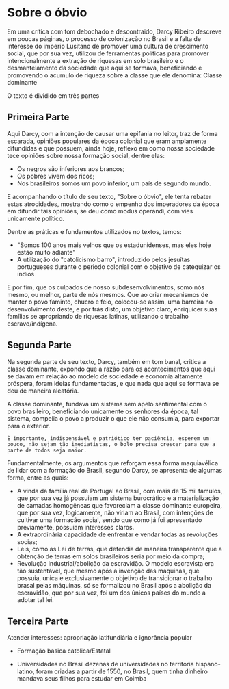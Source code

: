 # Sobre o óbvio

Em uma crítica com tom debochado e descontraido, Darcy Ribeiro descreve em poucas páginas, o processo de colonização no Brasil e a falta de interesse do imperio Lusitano de promover uma cultura de crescimento social, que por sua vez, utilizou de ferramentas políticas para promover intencionalmente a extração de riquesas em solo brasileiro e o desmantelamento da sociedade que aqui se formava, beneficiando e promovendo o acumulo de riqueza sobre a classe que ele denomina: Classe dominante

O texto é dividido em três partes

## Primeira Parte

Aqui Darcy, com a intenção de causar uma epifania no leitor, traz de forma escarada, opiniões populares da época colonial que eram amplamente difundidas e que possuem, ainda hoje, reflexo em como nossa sociedade tece opiniões sobre nossa formação social, dentre elas:

- Os negros são inferiores aos brancos;
- Os pobres vivem dos ricos;
- Nos brasileiros somos um povo inferior, um país de segundo mundo.

E acompanhando o título de seu texto, "Sobre o óbvio", ele tenta rebater estas atrocidades, mostrando como o empenho dos imperadores da época em difundir tais opiniões, se deu como modus operandi, com vies unicamente político.

Dentre as práticas e fundamentos utilizados no textos, temos:

- "Somos 100 anos mais velhos que os estadunidenses, mas eles hoje estão muito adiante"
- A utilização do "catolicismo barro", introduzido pelos jesuítas portugueses durante o periodo colonial com o objetivo de catequizar os índios

E por fim, que os culpados de nosso subdesenvolvimentos, somo nós mesmo, ou melhor, parte de nós mesmos. Que ao criar mecanismos de manter o povo faminto, chucro e feio, colocou-se assim, uma barreira no desenvolvimento deste, e por trás disto, um objetivo claro, enriquicer suas famílias se apropriando de riquesas latinas, utilizando o trabalho escravo/indígena.

## Segunda Parte

Na segunda parte de seu texto, Darcy, também em tom banal, critica a classe dominante, expondo que a razão para os acontecimentos que aqui se davam em relação ao modelo de sociedade e economia altamente próspera, foram ideias fundamentadas, e que nada que aqui se formava se deu de maneira aleatória.

A classe dominante, fundava um sistema sem apelo sentimental com o povo brasileiro, beneficiando unicamente os senhores da época, tal sistema, compelia o povo a produzir o que ele não consumia, para exportar para o exterior.

```
É importante, indispensável e patriótico ter paciência, esperem um pouco, não sejam tão imediatistas, o bolo precisa crescer para que a parte de todos seja maior.
```

Fundamentalmente, os argumentos que reforçam essa forma maquiavélica de lidar com a formação do Brasil, segundo Darcy, se apresenta de algumas forma, entre as quais:

- A vinda da família real de Portugal ao Brasil, com mais de 15 mil fâmulos, que por sua vez já possuiam um sistema burocrático e a materialização de camadas homogêneas que favoreciam a classe dominante europeira, que por sua vez, logicamente, não viriam ao Brasil, com intenções de cultivar uma formação social, sendo que como já foi apresentado previamente, possuiam interesses claros.
- A extraordinária capacidade de enfrentar e vendar todas as revoluções socias;
- Leis, como as Lei de terras, que defendia de maneira transparente que a obtenção de terras em solos brasileiros seria por meio da compra;
- Revolução industrial/abolição da escravidão. O modelo escravista era tão sustentável, que mesmo após a invenção das maquinas, que possuia, unica e exclusivamente o objetivo de transicionar o trabalho brasal pelas máquinas, só se formalizou no Brasil após a abolição da escravidão, que por sua vez, foi um dos únicos países do mundo a adotar tal lei.


## Terceira Parte

Atender interesses: apropriação latifundiária e ignorância popular

- Formação basica
    catolica/Estatal

- Universidades no Brasil
    dezenas de universidades no territoria hispano-latino, foram criadas a partir de 1550, no Brasil, quem tinha dinheiro mandava seus filhos para estudar em Coimba
